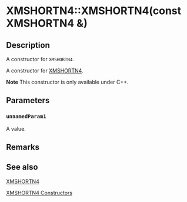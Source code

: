 # XMSHORTN4::XMSHORTN4(const XMSHORTN4 &)

## Description

A constructor for `XMSHORTN4`.

A constructor for [XMSHORTN4](https://learn.microsoft.com/windows/desktop/api/directxpackedvector/ns-directxpackedvector-xmshortn4).

**Note** This constructor is only available under C++.

## Parameters

### `unnamedParam1`

A value.

## Remarks

## See also

[XMSHORTN4](https://learn.microsoft.com/windows/desktop/api/directxpackedvector/ns-directxpackedvector-xmshortn4)

[XMSHORTN4 Constructors](https://learn.microsoft.com/windows/desktop/dxmath/xmshortn4-ctor)